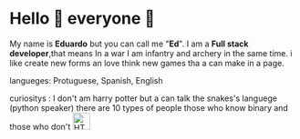 # Hello 👋 everyone 🤖
My name is **Eduardo** but you can call me "**Ed**". I am a **Full stack developer**,that means In a war I am infantry and archery in the same time. i like create new forms an love think new games tha a can make in a page.


langueges: Protuguese, Spanish, English

curiositys : 
I don't am harry potter but a can talk the snakes's languege (python speaker)
there are 10 types of people those who know binary and those who don't
<img src="https://logospng.org/wp-content/uploads/html-5.png" alt="HTML5" width="30" height="30">


